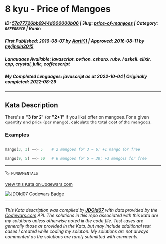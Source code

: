 # 8 kyu - Price of Mangoes

##### **ID**: [57a77726bb9944d000000b06](https://www.codewars.com/kata/57a77726bb9944d000000b06) | **Slug**: [price-of-mangoes](https://www.codewars.com/kata/57a77726bb9944d000000b06) | **Category**: `REFERENCE` | **Rank**: <span style="color:white">8 kyu</span>

##### **First Published**: 2016-08-07 ***by*** [AartiK1](https://www.codewars.com/users/AartiK1) | **Approved**: 2016-08-11 ***by*** [myjinxin2015](https://www.codewars.com/users/myjinxin2015)

##### **Languages Available**: javascript, python, csharp, ruby, haskell, elixir, cpp, crystal, julia, coffeescript

##### **My Completed Languages**: javascript ***as at*** 2022-10-04 | **Originally completed**: 2022-08-29

---

## Kata Description


There's a **"3 for 2"** (or **"2+1"** if you like) offer on mangoes. For a given quantity and price (per mango), calculate the total cost of the mangoes.



### Examples

```python

mango(3, 3) ==> 6    # 2 mangoes for 3 = 6; +1 mango for free

mango(9, 5) ==> 30   # 6 mangoes for 5 = 30; +3 mangoes for free

```

---


🏷 `FUNDAMENTALS`


[View this Kata on Codewars.com](https://www.codewars.com/kata/57a77726bb9944d000000b06)

![](https://www.codewars.com/users/jdold07/badges/large "JDOld07 Codewars Badge")

---

###### *This Kata description was compiled by [**JDOld07**](https://tpstech.dev) with data provided by the [Codewars.com](https://www.codewars.com) API.  The solutions in this repo associated with this kata are my solutions unless otherwise noted in the code file.  Test cases are generally those as provided in the Kata, but may include additional test cases I created while coding my solution.  My solutions are not always commented as the solutions are rarely submitted with comments.*
